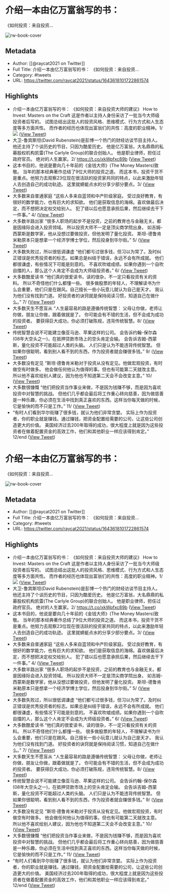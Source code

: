 # 介绍一本由亿万富翁写的书：
《如何投资：来自投资...

![rw-book-cover](https://pbs.twimg.com/profile_images/1593960369914933248/IWhkfyKB.jpg)

## Metadata
- Author: [[@raycat2021 on Twitter]]
- Full Title: 介绍一本由亿万富翁写的书：
《如何投资：来自投资...
- Category: #tweets
- URL: https://twitter.com/raycat2021/status/1643618101722861574

## Highlights
- 介绍一本由亿万富翁写的书：
  《如何投资：来自投资大师的建议》
  How to Invest: Masters on the Craft
  这是作者以主持人身份采访了一批当今大师级投资者后写的。
  试图总结出这批人的投资风格、思维模式、行为方式和人生态度等多方面共性。
  而作者的经历也体现出富翁们的共性：高度的职业精神。1/ 
  ![](https://pbs.twimg.com/media/Fs9EqkMacAEpS6Y.jpg) ([View Tweet](https://twitter.com/raycat2021/status/1643618101722861574))
- 大卫-鲁宾斯坦(David Rubenstein)是彭博一个热门的财经访谈节目主持人。
  他还主持了个谈历史的节目，只因为酷爱历史。
  他是亿万富翁，大名鼎鼎的私募股权机构凯雷(The Carlyle Group)的联合创始人。
  他是职业律师，担任过政府官员。
  绝对的人生赢家。2/
  https://t.co/xkWpfxc89b ([View Tweet](https://twitter.com/raycat2021/status/1643618105002803205))
- 这本书目的，他说是要向几十年前的《金钱大师》(The Money Masters)致敬。
  当年的那本经典著作总结了9位大师的投资之道。
  而这本书，投资干货不是重点。他努力去观察23位现在很活跃的投资家共同的特点，以此来激励年轻人去创造自己的成功轨迹。
  这里就蜻蜓点水的分享少部分要点。3/ ([View Tweet](https://twitter.com/raycat2021/status/1643618108278554629))
- 大多数来自普通家庭
  “这些人多来自蓝领和中产阶级家庭。
  受过良好教育，有很好的数学能力，也有巨大的求知欲。
  他们是获取信息的海绵。喜欢做最后决定，而不想把决定权交给别人。
  犯了错以后也愿意承担后果，然后继续去干下一件事。” 4/ ([View Tweet](https://twitter.com/raycat2021/status/1643618110950322177))
- 大多数半路出家
  “很多人职场的起步不是投资，之前的教育也与金融无关。都是因缘际会进入投资领域。
  所以投资大师不一定是顶尖商学院出身。
  如吉姆-西蒙斯是数学家，他从没想过要做投资，但他发明了量化投资。
  斯坦-德鲁肯米勒原本只是想拿一个经济学博士学位，然后投身到华尔街。” 5/ ([View Tweet](https://twitter.com/raycat2021/status/1643618114515480577))
- 大多数失败过，所以很低调谦虚
  “他们都亏过很多钱，但习以为常了。及时纠正错误是优秀投资者的标志。如果总是纠结于错误，永远不会有所成就。
  他们都很谦虚，有些情况下可能是刻意的。
  不喜欢吹嘘成绩。如果你遇到一个自吹自擂的人，那么这个人肯定不会成为大师级投资者。” 6/ ([View Tweet](https://twitter.com/raycat2021/status/1643618117711536129))
- 大多数酷爱读书
  “他们真的很爱读书，读的很杂，不一定只看投资有关的资料。
  所以不奇怪他们什么都懂一些。
  很多做股票的年轻人，不理解读书为什么会重要，他们只是在跟风。自己擅长一些小玩意儿就认为自己是天才。
  我认为他们没有找到门道。
  好投资者的诀窍就是保持阅读习惯，知道自己在做什么。” 7/ ([View Tweet](https://twitter.com/raycat2021/status/1643618120702087169))
- 大多数天生不愿盲从
  “人生最容易的路是遵循传统智慧：
  父母让你做，老师让你做，朋友让你做，跟着做就是了。
  你可能会有不错的生活，但不会成为成功的投资者。
  要获得巨大成功，你必须打破陈规，违背传统智慧。8/ ([View Tweet](https://twitter.com/raycat2021/status/1643618125491978242))
- 传统智慧会说不可能建立像亚马逊、苹果这样的公司。
  会告诉约翰-保尔森(08年大空头之一)，在抵押贷款市场上的空头肯定会输。
  会告诉吉姆-西蒙斯，量化投资不可能超过人类的头脑。
  人们只是认为不能违背传统智慧。
  但如果你很聪明，看到别人看不到的东西，作为投资者就会赚很多钱。” 9/ ([View Tweet](https://twitter.com/raycat2021/status/1643618130231476227))
- 大多数没有定见
  “斯坦·德鲁肯米勒对于投资从没有定见。他做宏观投资，有时做空有时做多。
  他会做任何他认为值得的事。但也有可能第二天就改主意。
  所以他不喜欢给别人建议，因为他也不知道第二天会不会改变主意。” 10/ ([View Tweet](https://twitter.com/raycat2021/status/1643618133603672066))
- 大多数很慷慨
  “他们把投资当作事业来做，不是因为钱赚不够，而是因为喜欢投资中对智慧的挑战。
  但他们几乎都会最后将工作重心转向慈善，因为做慈善是一种乐趣，你必须在生活中找到真正喜欢的东西。这样当你每天做的时候，它是愉快的而不只是工作。” 11/ ([View Tweet](https://twitter.com/raycat2021/status/1643618137076580352))
- “有时人们看到华尔街赚了很多钱，就认为他们非常贪婪。
  实际上作为投资者，你的职业就是赚钱。通过赚钱，把资金配置给需要的公司，让这些公司创造更大的价值。
  美国经济过去200年取得的成功，很大程度上就是因为这些投资者在做着配置资金的高效工作，他们和其他职业一样应该得到肯定。” 12/end ([View Tweet](https://twitter.com/raycat2021/status/1643618142554411010))
# 介绍一本由亿万富翁写的书：
《如何投资：来自投资...

![rw-book-cover](https://pbs.twimg.com/profile_images/1593960369914933248/IWhkfyKB.jpg)

## Metadata
- Author: [[@raycat2021 on Twitter]]
- Full Title: 介绍一本由亿万富翁写的书：
《如何投资：来自投资...
- Category: #tweets
- URL: https://twitter.com/raycat2021/status/1643618101722861574

## Highlights
- 介绍一本由亿万富翁写的书：
  《如何投资：来自投资大师的建议》
  How to Invest: Masters on the Craft
  这是作者以主持人身份采访了一批当今大师级投资者后写的。
  试图总结出这批人的投资风格、思维模式、行为方式和人生态度等多方面共性。
  而作者的经历也体现出富翁们的共性：高度的职业精神。1/ 
  ![](https://pbs.twimg.com/media/Fs9EqkMacAEpS6Y.jpg) ([View Tweet](https://twitter.com/raycat2021/status/1643618101722861574))
- 大卫-鲁宾斯坦(David Rubenstein)是彭博一个热门的财经访谈节目主持人。
  他还主持了个谈历史的节目，只因为酷爱历史。
  他是亿万富翁，大名鼎鼎的私募股权机构凯雷(The Carlyle Group)的联合创始人。
  他是职业律师，担任过政府官员。
  绝对的人生赢家。2/
  https://t.co/xkWpfxc89b ([View Tweet](https://twitter.com/raycat2021/status/1643618105002803205))
- 这本书目的，他说是要向几十年前的《金钱大师》(The Money Masters)致敬。
  当年的那本经典著作总结了9位大师的投资之道。
  而这本书，投资干货不是重点。他努力去观察23位现在很活跃的投资家共同的特点，以此来激励年轻人去创造自己的成功轨迹。
  这里就蜻蜓点水的分享少部分要点。3/ ([View Tweet](https://twitter.com/raycat2021/status/1643618108278554629))
- 大多数来自普通家庭
  “这些人多来自蓝领和中产阶级家庭。
  受过良好教育，有很好的数学能力，也有巨大的求知欲。
  他们是获取信息的海绵。喜欢做最后决定，而不想把决定权交给别人。
  犯了错以后也愿意承担后果，然后继续去干下一件事。” 4/ ([View Tweet](https://twitter.com/raycat2021/status/1643618110950322177))
- 大多数半路出家
  “很多人职场的起步不是投资，之前的教育也与金融无关。都是因缘际会进入投资领域。
  所以投资大师不一定是顶尖商学院出身。
  如吉姆-西蒙斯是数学家，他从没想过要做投资，但他发明了量化投资。
  斯坦-德鲁肯米勒原本只是想拿一个经济学博士学位，然后投身到华尔街。” 5/ ([View Tweet](https://twitter.com/raycat2021/status/1643618114515480577))
- 大多数失败过，所以很低调谦虚
  “他们都亏过很多钱，但习以为常了。及时纠正错误是优秀投资者的标志。如果总是纠结于错误，永远不会有所成就。
  他们都很谦虚，有些情况下可能是刻意的。
  不喜欢吹嘘成绩。如果你遇到一个自吹自擂的人，那么这个人肯定不会成为大师级投资者。” 6/ ([View Tweet](https://twitter.com/raycat2021/status/1643618117711536129))
- 大多数酷爱读书
  “他们真的很爱读书，读的很杂，不一定只看投资有关的资料。
  所以不奇怪他们什么都懂一些。
  很多做股票的年轻人，不理解读书为什么会重要，他们只是在跟风。自己擅长一些小玩意儿就认为自己是天才。
  我认为他们没有找到门道。
  好投资者的诀窍就是保持阅读习惯，知道自己在做什么。” 7/ ([View Tweet](https://twitter.com/raycat2021/status/1643618120702087169))
- 大多数天生不愿盲从
  “人生最容易的路是遵循传统智慧：
  父母让你做，老师让你做，朋友让你做，跟着做就是了。
  你可能会有不错的生活，但不会成为成功的投资者。
  要获得巨大成功，你必须打破陈规，违背传统智慧。8/ ([View Tweet](https://twitter.com/raycat2021/status/1643618125491978242))
- 传统智慧会说不可能建立像亚马逊、苹果这样的公司。
  会告诉约翰-保尔森(08年大空头之一)，在抵押贷款市场上的空头肯定会输。
  会告诉吉姆-西蒙斯，量化投资不可能超过人类的头脑。
  人们只是认为不能违背传统智慧。
  但如果你很聪明，看到别人看不到的东西，作为投资者就会赚很多钱。” 9/ ([View Tweet](https://twitter.com/raycat2021/status/1643618130231476227))
- 大多数没有定见
  “斯坦·德鲁肯米勒对于投资从没有定见。他做宏观投资，有时做空有时做多。
  他会做任何他认为值得的事。但也有可能第二天就改主意。
  所以他不喜欢给别人建议，因为他也不知道第二天会不会改变主意。” 10/ ([View Tweet](https://twitter.com/raycat2021/status/1643618133603672066))
- 大多数很慷慨
  “他们把投资当作事业来做，不是因为钱赚不够，而是因为喜欢投资中对智慧的挑战。
  但他们几乎都会最后将工作重心转向慈善，因为做慈善是一种乐趣，你必须在生活中找到真正喜欢的东西。这样当你每天做的时候，它是愉快的而不只是工作。” 11/ ([View Tweet](https://twitter.com/raycat2021/status/1643618137076580352))
- “有时人们看到华尔街赚了很多钱，就认为他们非常贪婪。
  实际上作为投资者，你的职业就是赚钱。通过赚钱，把资金配置给需要的公司，让这些公司创造更大的价值。
  美国经济过去200年取得的成功，很大程度上就是因为这些投资者在做着配置资金的高效工作，他们和其他职业一样应该得到肯定。” 12/end ([View Tweet](https://twitter.com/raycat2021/status/1643618142554411010))
